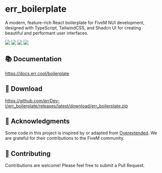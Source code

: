 # err_boilerplate

A modern, feature-rich React boilerplate for FiveM NUI development, designed with TypeScript, TailwindCSS, and Shadcn UI for creating beautiful and performant user interfaces.

![](https://img.shields.io/github/downloads/errDev-t/err_boilerplate/total?logo=github)
![](https://img.shields.io/github/downloads/errDev-t/err_boilerplate/latest/total?logo=github)
![](https://img.shields.io/github/contributors/errDev-t/err_boilerplate?logo=github)
![](https://img.shields.io/github/v/release/errDev-t/err_boilerplate?logo=github)

## 📚 Documentation

https://docs.err.cool/boilerplate

## 💾 Download

https://github.com/errDev-t/err_boilerplate/releases/latest/download/err_boilerplate.zip


## 🙏 Acknowledgments

Some code in this project is inspired by or adapted from [Overextended](https://github.com/overextended). We are grateful for their contributions to the FiveM community.

## 🤝 Contributing

Contributions are welcome! Please feel free to submit a Pull Request.